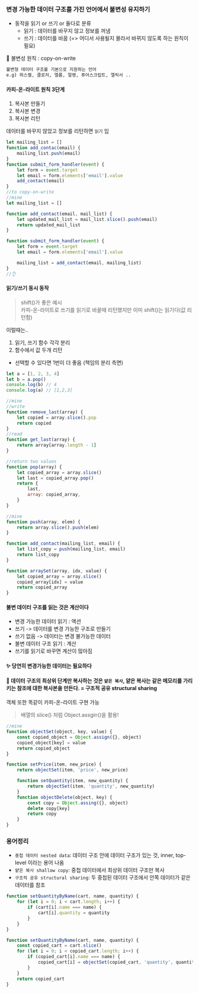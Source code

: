 ### 변경 가능한 데이터 구조를 가진 언어에서 불변성 유지하기

- 동작을 읽기 or 쓰기 or 둘다로 분류
  - 읽기 : 데이터를 바꾸지 않고 정보를 꺼냄
  - 쓰기 : 데이터를 바꿈 (=> 어디서 사용될지 몰라서 바뀌지 않도록 하는 원칙이 필요)

💫 불변성 원칙 : copy-on-write

```bash
불변형 데이터 구조를 기본으로 지원하는 언어
e.g) 하스켈, 클로저, 엘름, 얼랭, 퓨어스크립트, 엘릭서 ..

```

#### 카피-온-라이트 원칙 3단계

1. 복사본 만들기
2. 복사본 변경
3. 복사본 리턴

데이터를 바꾸지 않았고 정보를 리턴하면 `읽기` 임

```js
let mailing_list = []
function add_contac(email) {
	mailing_list.push(email)
}
function submit_form_handler(event) {
	let form = event.target
	let email = form.elements['email'].value
	add_contact(email)
}
//to copy-on-write
//mine
let mailing_list = []

function add_contact(email, mail_list) {
	let updated_mail_list = mail_list.slice().push(email)
	return updated_mail_list
}

function submit_form_handler(event) {
	let form = event.target
	let email = form.elements['email'].value

	mailing_list = add_contact(email, mailing_list)
}
//👌
```

#### 읽기/쓰기 동시 동작

> shift()가 좋은 예시\
> 카피-온-라이트로 쓰기를 읽기로 바꿀때 리턴했지만 이미 shift()는 읽기다(값 리턴함)

이럴때는..

1. 읽기, 쓰기 함수 각각 분리
2. 함수에서 값 두개 리턴

- 선택할 수 있다면 1번이 더 좋음 (책임의 분리 측면)

```js
let a = [1, 2, 3, 4]
let b = a.pop()
console.log(b) // 4
console.log(a) // [1,2,3]

//mine
//write
function remove_last(array) {
	let copied = array.slice().pop
	return copied
}
//read
function get_last(array) {
	return array[array.length - 1]
}

//return two values
function pop(array) {
	let copied_array = array.slice()
	let last = copied_array.pop()
	return {
		last,
		array: copied_array,
	}
}
```

```js
//mine
function push(array, elem) {
	return array.slice().push(elem)
}

function add_contact(mailing_list, email) {
	let list_copy = push(mailing_list, email)
	return list_copy
}

function arraySet(array, idx, value) {
	let copied_array = array.slice()
	copied_array[idx] = value
	return copied_array
}
```

#### 불변 데이터 구조를 읽는 것은 계산이다

- 변경 가능한 데이터 읽기 : 액션
- 쓰기 -> 데이터를 변경 가능한 구조로 만들기
- 쓰기 없음 -> 데이터는 변경 불가능한 데이터
- 불변 데이터 구조 읽기 : 계산
- 쓰기를 읽기로 바꾸면 계산이 많아짐

#### ✨ 당연히 변경가능한 데이터는 필요하다

#### 🤔 데이터 구조의 최상위 단계만 복사하는 것은 `얕은 복사`, 얕은 복사는 같은 메모리를 가리키는 참조에 대한 복사본을 만든다. = 구조적 공유 structural sharing

객체 또한 똑같이 카피-온-라이트 구현 가능

> 배열의 slice() 처럼 Object.assgin()을 활용!

```js
//mine
function objectSet(object, key, value) {
	const copied_object = Object.assign({}, object)
	copied_object[key] = value
	return copied_object
}

function setPrice(item, new_price) {
	return objectSet(item, 'price', new_price)

	function setQuantity(item, new_quantity) {
		return objectSet(item, 'quantity', new_quantity)
	}
	function objectDelete(object, key) {
		const copy = Object.assing({}, object)
		delete copy[key]
		return copy
	}
}
```

### 용어정리

- `중첩 데이터 nested data`: 데이터 구조 안에 데이터 구조가 있는 것, inner, top-level 이라는 용어 나옴
- `얕은 복사 shallow copy`: 중첩 데이터에서 최상위 데이터 구조만 복사
- `구조적 공유 structural sharing`: 두 중첩된 데이터 구조에서 안쪽 데이터가 같은 데이터를 참조

```js
function setQuantityByName(cart, name, quantity) {
	for (let i = 0; i < cart.length; i++) {
		if (cart[i].name === name) {
			cart[i].quantity = quantity
		}
	}
}

function setQuantityByName(cart, name, quantity) {
	const copied_cart = cart.slice()
	for (let i = 0; i < copied_cart.length; i++) {
		if (copied_cart[i].name === name) {
			copied_cart[i] = objectSet(copied_cart, 'quantity', quantity)
		}
	}
	return copied_cart
}
```

